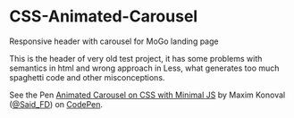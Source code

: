 # CSS-Animated-Carousel
Responsive header with carousel for MoGo landing page

This is the header of very old test project, it has some problems with semantics in html and wrong approach in Less, what generates too much spaghetti code and other misconceptions.

<p data-height="265" data-theme-id="0" data-slug-hash="YWpLag" data-default-tab="css,result" data-user="Said_FD" data-embed-version="2" class="codepen">See the Pen <a href="http://codepen.io/Said_FD/pen/YWpLag/">Animated Carousel on CSS with Minimal JS</a> by Maxim Konoval (<a href="http://codepen.io/Said_FD">@Said_FD</a>) on <a href="http://codepen.io">CodePen</a>.</p>
<script async src="//assets.codepen.io/assets/embed/ei.js"></script>
